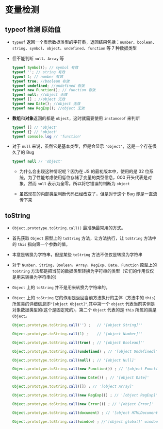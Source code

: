 # 变量检测

## typeof 检测 原始值

  - `typeof` 返回一个表示数据类型的字符串，返回结果包括：`number`、`boolean`、`string`、`symbol`、`object`、`undefined`、`function` 等 7 种数据类型

  - 但不能判断 `null`、`Array` 等

    ```javascript
    typeof Symbol(); // symbol 有效
    typeof ''; // string 有效
    typeof 1; // number 有效
    typeof true; //boolean 有效
    typeof undefined; //undefined 有效
    typeof new Function(); // function 有效
    typeof null; //object 无效
    typeof [] ; //object 无效
    typeof new Date(); //object 无效
    typeof new RegExp(); //object 无效
    ```

  - **数组**和**对象**返回的都是 `object`，这时就需要使用 `instanceof` 来判断

    ```javascript
    typeof [] // 'object'
    typeof {} // 'object'
    typeof console.log // 'function'
    ```

  - 对于 `null` 来说，虽然它是基本类型，但是会显示 `'object'`，这是一个存在很久了的 Bug

    ```javascript
    typeof null // 'object'
    ```

      - 为什么会出现这种情况呢？因为在 JS 的最初版本中，使用的是 32 位系统，为了性能考虑使用低位存储了变量的类型信息，000 开头代表是对象，然而 `null` 表示为全零，所以将它错误的判断为 `object`&#x20;

      - 虽然现在的内部类型判断代码已经改变了，但是对于这个 Bug 却是一直流传下来

## toString

  - `Object.prototype.toString.call()` 最准确最常用的方式。

  - 首先获取 `Object` 原型上的 `toString` 方法，让方法执行，让 `toString` 方法中的 `this` 指向第一个参数的值。

  - 本意是转换为字符串，但是某些 `toString` 方法不仅仅是转换为字符串

  - 对于 `Number`、`String`，`Boolean`，`Array`，`RegExp`、`Date`、`Function` 原型上的 `toString` 方法都是把当前的数据类型转换为字符串的类型（它们的作用仅仅是用来转换为字符串的）

  - `Object` 上的 `toString` 并不是用来转换为字符串的。

  - `Object` 上的 `toString` 它的作用是返回当前方法执行的主体（方法中的 `this`）所属类的详细信息即`"[object Object]"`,其中第一个 `object` 代表当前实例是对象数据类型的(这个是固定死的)，第二个 `Object` 代表的是 `this` 所属的类是 `Object`。

    ```javascript
    Object.prototype.toString.call('') ;   // '[object String]''

    Object.prototype.toString.call(1) ;    // '[object Number]''

    Object.prototype.toString.call(true) ; // '[object Boolean]''

    Object.prototype.toString.call(undefined) ; // '[object Undefined]''

    Object.prototype.toString.call(null) ; // '[object Null]'

    Object.prototype.toString.call(new Function()) ; // '[object Function]'

    Object.prototype.toString.call(new Date()) ; // '[object Date]'

    Object.prototype.toString.call([]) ; // '[object Array]'

    Object.prototype.toString.call(new RegExp()) ; // '[object RegExp]'

    Object.prototype.toString.call(new Error()) ; // '[object Error]'

    Object.prototype.toString.call(document) ; // '[object HTMLDocument]'

    Object.prototype.toString.call(window) ; //'[object global]' window是全局对象global的引用
    ```
